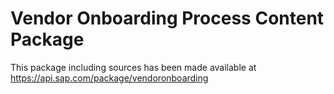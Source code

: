 # Vendor Onboarding Process Content Package

This package including sources has been made available at https://api.sap.com/package/vendoronboarding
